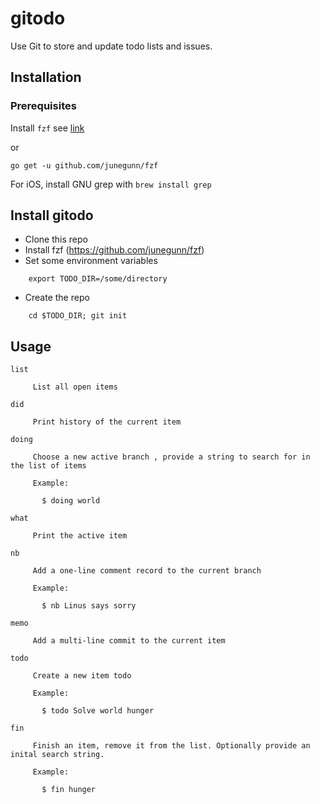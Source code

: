 # gitodo
Use Git to store and update todo lists and issues.


## Installation

### Prerequisites

Install `fzf` see [link](https://github.com/junegunn/fzf#installation)

or 

```
go get -u github.com/junegunn/fzf
```

For iOS, install GNU grep with ```brew install grep```

## Install gitodo

* Clone this repo
* Install fzf (https://github.com/junegunn/fzf)
* Set some environment variables

~~~
    export TODO_DIR=/some/directory
~~~

* Create the repo

~~~
    cd $TODO_DIR; git init
~~~

## Usage

~~~
list

     List all open items

did

     Print history of the current item

doing

     Choose a new active branch , provide a string to search for in the list of items

     Example:

       $ doing world

what

     Print the active item

nb

     Add a one-line comment record to the current branch

     Example:

       $ nb Linus says sorry

memo

     Add a multi-line commit to the current item

todo

     Create a new item todo

     Example:

       $ todo Solve world hunger

fin

     Finish an item, remove it from the list. Optionally provide an inital search string.

     Example:

       $ fin hunger

~~~
